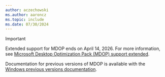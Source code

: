 ```yaml
---
author: aczechowski
ms.author: aaroncz
ms.topic: include
ms.date: 07/30/2024
---
```


> [!IMPORTANT]
> Extended support for MDOP ends on April 14, 2026. For more information, see [Microsoft Desktop Optimization Pack (MDOP) support extended](/lifecycle/announcements/mdop-extended).
>
> Documentation for previous versions of MDOP is available with the [Windows previous versions documentation](/previous-versions/windows/microsoft-desktop-optimization-pack/).
